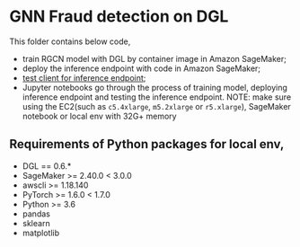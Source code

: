 # GNN Fraud detection on DGL

This folder contains below code,

- train RGCN model with DGL by container image in Amazon SageMaker;
- deploy the inference endpoint with code in Amazon SageMaker;
- [test client for inference endpoint](code/);
- Jupyter notebooks go through the process of training model, deploying inference endpoint and testing the inference endpoint. NOTE: make sure using the EC2(such as `c5.4xlarge`, `m5.2xlarge` or `r5.xlarge`), SageMaker notebook or local env with 32G+ memory

Requirements of Python packages for local env,
--------------
- DGL == 0.6.*
- SageMaker >= 2.40.0 < 3.0.0
- awscli >= 1.18.140
- PyTorch >= 1.6.0 < 1.7.0
- Python >= 3.6
- pandas
- sklearn
- matplotlib
